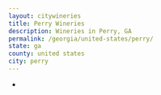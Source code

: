 ```yaml
---
layout: citywineries
title: Perry Wineries
description: Wineries in Perry, GA
permalink: /georgia/united-states/perry/
state: ga
county: united states
city: perry
---
```

-
